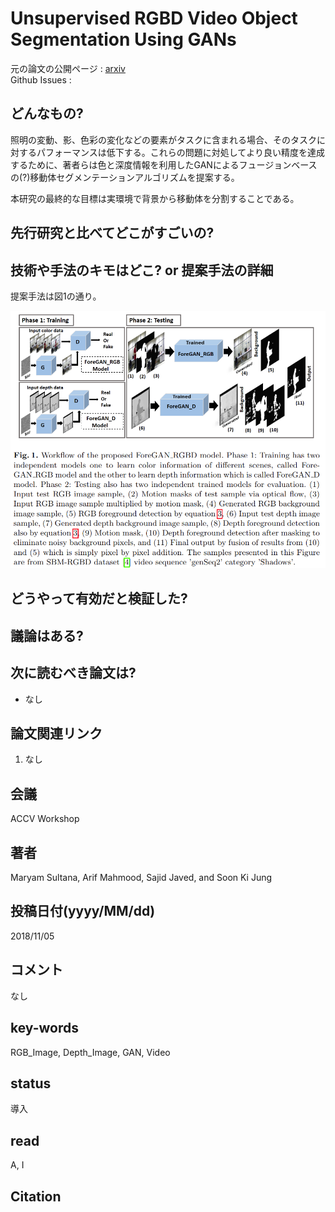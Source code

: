 # Unsupervised RGBD Video Object Segmentation Using GANs

元の論文の公開ページ : [arxiv](https://arxiv.org/abs/1811.01526)  
Github Issues : 

## どんなもの?
照明の変動、影、色彩の変化などの要素がタスクに含まれる場合、そのタスクに対するパフォーマンスは低下する。これらの問題に対処してより良い精度を達成するために、著者らは色と深度情報を利用したGANによるフュージョンベースの(?)移動体セグメンテーションアルゴリズムを提案する。

本研究の最終的な目標は実環境で背景から移動体を分割することである。

## 先行研究と比べてどこがすごいの?

## 技術や手法のキモはどこ? or 提案手法の詳細
提案手法は図1の通り。

![fig1](img/URVOSUG/fig1.png)

## どうやって有効だと検証した?

## 議論はある?

## 次に読むべき論文は?
- なし

## 論文関連リンク
1. なし

## 会議
ACCV Workshop

## 著者
Maryam Sultana, Arif Mahmood, Sajid Javed, and Soon Ki Jung

## 投稿日付(yyyy/MM/dd)
2018/11/05

## コメント
なし

## key-words
RGB_Image, Depth_Image, GAN, Video

## status
導入

## read
A, I

## Citation
